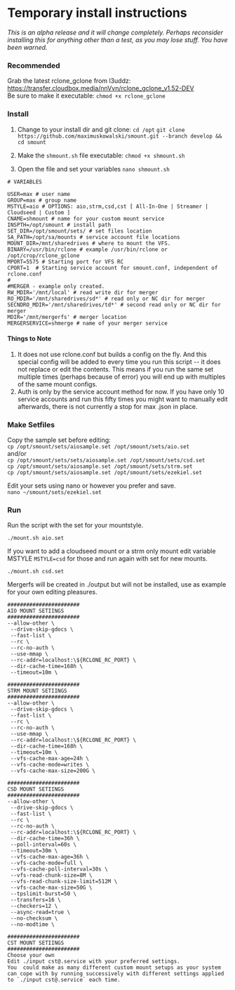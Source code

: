 # Temporary install instructions
_This is an alpha release and it will change completely.  Perhaps reconsider installing this for anything other than a test, as you may lose stuff. You have been warned._

### Recommended
Grab the latest rclone_gclone from l3uddz: 
https://transfer.cloudbox.media/nnVvn/rclone_gclone_v1.52-DEV  
Be sure to make it executable: `chmod +x rclone_gclone`

### Install 
1) Change to your install dir and git clone:
`cd /opt`
`git clone https://github.com/maximuskowalski/smount.git --branch develop && cd smount`

2) Make the `shmount.sh` file executable:
`chmod +x shmount.sh`  

3) Open the file and set your variables 
`nano shmount.sh`

```
# VARIABLES

USER=max # user name
GROUP=max # group name
MSTYLE=aio # OPTIONS: aio,strm,csd,cst [ All-In-One | Streamer | Cloudseed | Custom ]
CNAME=shmount # name for your custom mount service
INSPTH=/opt/smount # install path
SET_DIR=/opt/smount/sets/ # set files location
SA_PATH=/opt/sa/mounts # service account file locations
MOUNT_DIR=/mnt/sharedrives # where to mount the VFS.
BINARY=/usr/bin/rclone # example /usr/bin/rclone or /opt/crop/rclone_gclone
MPORT=5575 # Starting port for VFS RC
CPORT=1  # Starting service account for smount.conf, independent of rclone.conf
#
#MERGER - example only created.
RW_MDIR='/mnt/local' # read write dir for merger
RO_MDIR='/mnt/sharedrives/sd*' # read only or NC dir for merger
SECNDRO_MDIR='/mnt/sharedrives/td*' # second read only or NC dir for merger
MDIR='/mnt/mergerfs' # merger location
MERGERSERVICE=shmerge # name of your merger service

```

#### Things to Note
1) It does not use rclone.conf but builds a config on the fly. And this special config will be added to every time you run this script -- it does not replace or edit the contents.  This means if you run the same set multiple times (perhaps because of error) you will end up with multiples of the same mount configs. 
2) Auth is only by the service account method for now. If you have only 10 service accounts and run this fifty times you might want to manually edit afterwards, there is not currently a stop for max .json in place. 

### Make Setfiles
Copy the sample set before editing:  
`cp /opt/smount/sets/aiosample.set /opt/smount/sets/aio.set`  
and/or  
`cp /opt/smount/sets/sets/aiosample.set /opt/smount/sets/csd.set`  
`cp /opt/smount/sets/aiosample.set /opt/smount/sets/strm.set`  
`cp /opt/smount/sets/aiosample.set /opt/smount/sets/ezekiel.set`  

Edit your sets using nano or however you prefer and save.  
`nano ~/smount/sets/ezekiel.set` 

### Run
Run the script with the set for your mountstyle.

`./mount.sh aio.set`

If you want to add a cloudseed mount or a strm only mount edit variable MSTYLE `MSTYLE=csd` for those and run again with set for new mounts.

`./mount.sh csd.set`

Mergerfs will be created in ./output but will not be installed, use as example for your own editing pleasures.

```
#######################
AIO MOUNT SETIINGS
#######################
--allow-other \
 --drive-skip-gdocs \
 --fast-list \
 --rc \
 --rc-no-auth \
 --use-mmap \
 --rc-addr=localhost:\${RCLONE_RC_PORT} \
 --dir-cache-time=168h \
 --timeout=10m \

#######################
STRM MOUNT SETIINGS
#######################
--allow-other \
 --drive-skip-gdocs \
 --fast-list \
 --rc \
 --rc-no-auth \
 --use-mmap \
 --rc-addr=localhost:\${RCLONE_RC_PORT} \
 --dir-cache-time=168h \
 --timeout=10m \
 --vfs-cache-max-age=24h \
 --vfs-cache-mode=writes \
 --vfs-cache-max-size=200G \

#######################
CSD MOUNT SETIINGS
#######################
--allow-other \
 --drive-skip-gdocs \
 --fast-list \
 --rc \
 --rc-no-auth \
 --rc-addr=localhost:\${RCLONE_RC_PORT} \
 --dir-cache-time=36h \
 --poll-interval=60s \
 --timeout=30m \
 --vfs-cache-max-age=36h \
 --vfs-cache-mode=full \
 --vfs-cache-poll-interval=30s \
 --vfs-read-chunk-size=8M \
 --vfs-read-chunk-size-limit=512M \
 --vfs-cache-max-size=50G \
 --tpslimit-burst=50 \
 --transfers=16 \
 --checkers=12 \
 --async-read=true \
 --no-checksum \
 --no-modtime \

#######################
CST MOUNT SETIINGS
#######################
Choose your own
Edit ./input cst@.service with your preferred settings.
You  could make as many different custom mount setups as your system can cope with by running successively with different settings applied to `./input cst@.service` each time.
```
